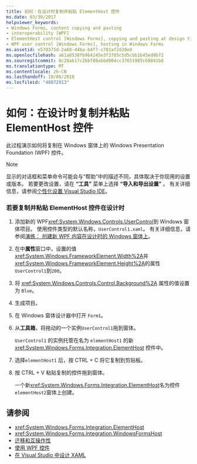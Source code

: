 ```yaml
---
title: 如何：在设计时复制并粘贴 ElementHost 控件
ms.date: 03/30/2017
helpviewer_keywords:
- Windows Forms, content copying and pasting
- interoperability [WPF]
- ElementHost control [Windows Forms], copying and pasting at design time
- WPF user control [Windows Forms], hosting in Windows Forms
ms.assetid: e570375d-2a68-44ba-b4f7-c781af2d20e8
ms.openlocfilehash: a61a8538fb9b4245e3f3705c5d5cbb1b45ed0b72
ms.sourcegitcommit: 8c28ab17c26bf08abbd004cc37651985c68841b8
ms.translationtype: MT
ms.contentlocale: zh-CN
ms.lasthandoff: 10/08/2018
ms.locfileid: "48872913"
---
```

# <a name="how-to-copy-and-paste-an-elementhost-control-at-design-time"></a>如何：在设计时复制并粘贴 ElementHost 控件
此过程演示如何将复制在 Windows 窗体上的 Windows Presentation Foundation (WPF) 控件。  
  
> [!NOTE]
>  显示的对话框和菜单命令可能会与“帮助”中的描述不同，具体取决于你现用的设置或版本。 若要更改设置，请在 **“工具”** 菜单上选择 **“导入和导出设置”** 。 有关详细信息，请参阅[个性化设置 Visual Studio IDE](/visualstudio/ide/personalizing-the-visual-studio-ide)。  
  
### <a name="to-copy-and-paste-an-elementhost-control-at-design-time"></a>若要复制并粘贴 ElementHost 控件在设计时  
  
1.  添加新的 WPF<xref:System.Windows.Controls.UserControl>到 Windows 窗体项目。 使用控件类型的默认名称，`UserControl1.xaml`。 有关详细信息，请参阅[演练： 创建新 WPF 内容在设计时的 Windows 窗体上](../../../../docs/framework/winforms/advanced/walkthrough-creating-new-wpf-content-on-windows-forms-at-design-time.md)。  
  
2.  在中**属性**窗口中，设置的值<xref:System.Windows.FrameworkElement.Width%2A>并<xref:System.Windows.FrameworkElement.Height%2A>的属性`UserControl1`到`200`。  
  
3.  将 <xref:System.Windows.Controls.Control.Background%2A> 属性的值设置为 `Blue`。  
  
4.  生成项目。  
  
5.  在 Windows 窗体设计器中打开 `Form1`。  
  
6.  从**工具箱**，将拖动的一个实例`UserControl1`拖到窗体。  
  
     `UserControl1` 的实例托管在名为 `elementHost1` 的新 <xref:System.Windows.Forms.Integration.ElementHost> 控件中。  
  
7.  选择`elementHost1` 后，按 CTRL + C 将它复制到剪贴板。  
  
8.  按 CTRL + V 粘贴复制的控件拖到窗体。  
  
     一个新<xref:System.Windows.Forms.Integration.ElementHost>名为控件`elementHost2`窗体上创建。  
  
## <a name="see-also"></a>请参阅  

- <xref:System.Windows.Forms.Integration.ElementHost>  
- <xref:System.Windows.Forms.Integration.WindowsFormsHost>   
- [迁移和互操作性](../../../../docs/framework/wpf/advanced/migration-and-interoperability.md)  
- [使用 WPF 控件](../../../../docs/framework/winforms/advanced/using-wpf-controls.md)  
- [在 Visual Studio 中设计 XAML](/visualstudio/designers/designing-xaml-in-visual-studio)